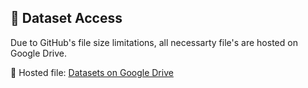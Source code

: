 
## 🔗 Dataset Access

Due to GitHub's file size limitations, all necessarty file's are hosted on Google Drive.

📁 Hosted file: [Datasets on Google Drive](https://drive.google.com/drive/folders/1FwAfDRWzxd9UJ7r2ga-MAZcW8GHQ9IN_?usp=drive_link)
